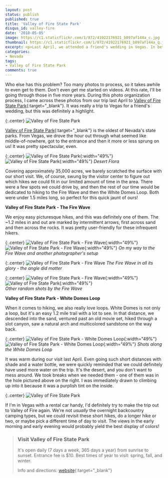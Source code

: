```yaml
---
layout: post
status: publish
published: true
title: 'Valley of Fire State Park'
disqus_id: valley-fire
date: '2018-05-05'
image: https://c1.staticflickr.com/1/872/41922176921_b097af144a_c.jpg
thumbnail: https://c1.staticflickr.com/1/872/41922176921_b097af144a_q.jpg
excerpt: <p>Last April, we attended a friend's wedding in Vegas. In between the festivities, we wandered off to Valley of Fire State Park and found the Fire Wave and White Domes Loop.</p>
categories:
- Nevada
tags:
- Valley of Fire State Park
comments: true
---
```

Who else has this problem? Too many photos to process, so it takes awhile to even get to them. Don't even get me started on videos. At this rate, I'll be going through those in five more years. During this photo organization process, I came across these photos from our trip last April to [Valley of Fire State Park](http://parks.nv.gov/parks/valley-of-fire){:target="_blank"}. It was really a trip to Vegas for a friend's wedding, but this was definitely a highlight.

{:.center}
![Valley of Fire State Park](https://c1.staticflickr.com/1/958/41877822502_37907bc321_b.jpg "Valley of Fire State Park")  

[Valley of Fire State Park](http://parks.nv.gov/parks/valley-of-fire){:target="_blank"} is the oldest of Nevada's state parks. From Vegas, we drove the hour out through what seemed like middle-of-nowhere, got to the entrance and then it more or less sprung on us! It was pretty spectacular, even. 

{:.center}
![Valley of Fire State Park](https://c1.staticflickr.com/1/966/28051082348_c32172439b.jpg "Valley of Fire State Park"){:width="49%"} ![Valley of Fire State Park](https://c1.staticflickr.com/1/967/40114659870_b020456cdd.jpg "Valley of Fire State Park"){:width="49%"}
_Desert Flora_  

Covering approximately 35,000 acres, we barely scratched the surface with our short visit. We, of course, swung by the visitor center to figure out which hikes we could fit in our limited amount of time in the area. There were a few spots we could drive by, and then the rest of our time would be dedicated to hiking to the Fire Wave and then the White Domes Loop. Both were under 1.5 miles long, so perfect for this quick jaunt of ours!

**Valley of Fire State Park - The Fire Wave**  

We enjoy easy picturesque hikes, and this was definitely one of them. The ~1.2 miles in and out are marked by intermittent arrows, first across sand and then across the rocks. It was pretty user-friendly for these infrequent hikers.

{:.center}
![Valley of Fire State Park - Fire Wave](https://c1.staticflickr.com/5/4247/34798273126_93d91d2d13.jpg "Valley of Fire State Park - Fire Wave"){:width="49%"} ![Valley of Fire State Park - Fire Wave](https://c1.staticflickr.com/1/829/40114657800_a7aa3d142b.jpg "Valley of Fire State Park - Fire Wave"){:width="49%"}
_On my way to the Fire Wave and another photographer's setup_  

{:.center}
![Valley of Fire State Park - Fire Wave](https://c1.staticflickr.com/1/872/41922176921_b097af144a_b.jpg "Valley of Fire State Park - Fire Wave")
_The Fire Wave in all its glory - the angle did matter_

{:.center}
![Valley of Fire State Park - Fire Wave](https://c1.staticflickr.com/1/945/40159713220_2158437064_z.jpg "Valley of Fire State Park"){:width="49%"} ![Valley of Fire State Park](https://c1.staticflickr.com/1/826/40159708870_e1acc9431b_z.jpg "Valley of Fire State Park"){:width="49%"}  
_Other random shots by the Fire Wave_  

**Valley of Fire State Park - White Domes Loop**  

When it comes to hiking, we also really love loops. White Domes is not only a loop, but it's an easy 1.2 mile trail with a lot to see. In that distance, we descended into the sand, ventured past an old movie set, hiked through a slot canyon, saw a natural arch and multicolored sandstone on the way back.

{:.center}
![Valley of Fire State Park - White Domes Loop](https://c1.staticflickr.com/1/981/41204099574_13f06a0fcc.jpg "Valley of Fire State Park - White Domes Loop"){:width="49%"} ![Valley of Fire State Park - White Domes Loop](https://c1.staticflickr.com/1/909/40114661760_0498555649.jpg "Valley of Fire State Park - White Domes Loop"){:width="49%"}
_Shots along the White Domes Loop_

It was warm during our visit last April. Even going such short distances with shade and a water bottle, we were quickly reminded that we could definitely have used more water on the trip. It's the desert, and you don't want to mess around. We took breaks when we needed them  - one of them was in the hole pictured above on the right. I was immediately drawn to climbing up into it because it was a purplish tint on the inside.

{:.center}
![Valley of Fire State Park](https://c1.staticflickr.com/1/829/41922179911_0d053718cc_b.jpg "Valley of Fire State Park")   

If I'm in Vegas with a rental car handy, I'd definitely try to make the trip out to Valley of Fire again. We're not _usually_ the overnight backcountry camping types, but we could revisit these short hikes, do a longer hike or two, or maybe pick a different time of day to visit. The views in the early morning and early evening would probably yield the best display of colors!

>### Visit Valley of Fire State Park
>
>It's open daily (7 days a week, 365 days a year) from sunrise to sunset. Entrance fee is $10. Best times of year to visit: spring, fall, and winter.
>
>Info and directions: [website](http://parks.nv.gov/parks/valley-of-fire){:target="_blank"}